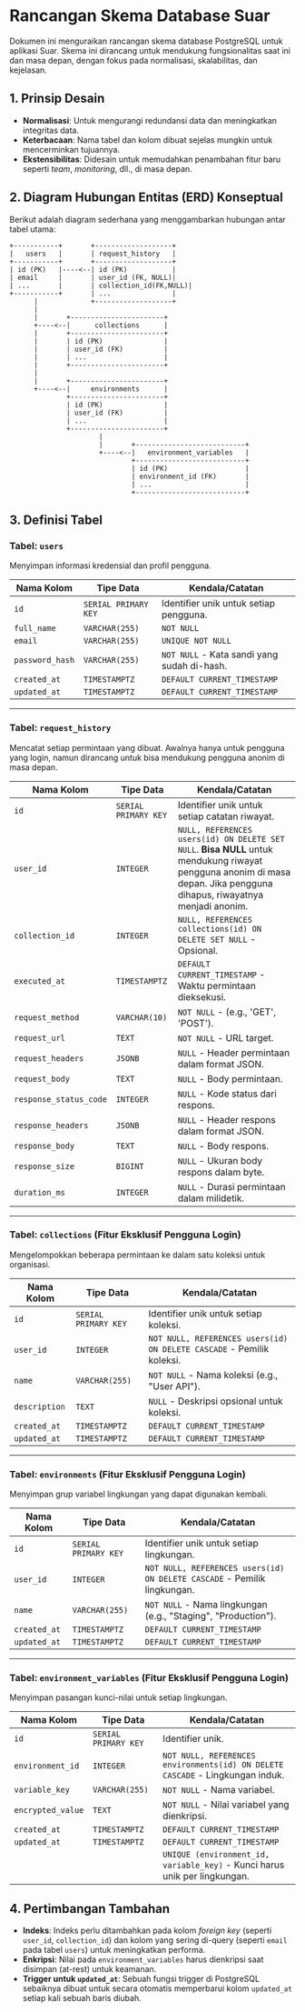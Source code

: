 # Rancangan Skema Database Suar

Dokumen ini menguraikan rancangan skema database PostgreSQL untuk aplikasi Suar. Skema ini dirancang untuk mendukung fungsionalitas saat ini dan masa depan, dengan fokus pada normalisasi, skalabilitas, dan kejelasan.

## 1. Prinsip Desain

- **Normalisasi**: Untuk mengurangi redundansi data dan meningkatkan integritas data.
- **Keterbacaan**: Nama tabel dan kolom dibuat sejelas mungkin untuk mencerminkan tujuannya.
- **Ekstensibilitas**: Didesain untuk memudahkan penambahan fitur baru seperti *team*, *monitoring*, dll., di masa depan.

## 2. Diagram Hubungan Entitas (ERD) Konseptual

Berikut adalah diagram sederhana yang menggambarkan hubungan antar tabel utama:

```
+-----------+       +-------------------+
|   users   |       | request_history   |
+-----------+       +-------------------+
| id (PK)   |----<--| id (PK)           |
| email     |       | user_id (FK, NULL)|
| ...       |       | collection_id(FK,NULL)|
+-----------+       | ...               |
      |             +-------------------+
      |
      |       +-----------------------+
      +----<--|      collections      |
      |       +-----------------------+
      |       | id (PK)               |
      |       | user_id (FK)          |
      |       | ...                   |
      |       +-----------------------+
      |
      |       +-----------------------+
      +----<--|     environments      |
              +-----------------------+
              | id (PK)               |
              | user_id (FK)          |
              | ...                   |
              +-----------------------+
                      |
                      |       +---------------------------+
                      +----<--|   environment_variables   |
                              +---------------------------+
                              | id (PK)                   |
                              | environment_id (FK)       |
                              | ...                       |
                              +---------------------------+
```

## 3. Definisi Tabel

### Tabel: `users`

Menyimpan informasi kredensial dan profil pengguna.

| Nama Kolom      | Tipe Data          | Kendala/Catatan                               |
|-----------------|--------------------|-----------------------------------------------|
| `id`            | `SERIAL PRIMARY KEY` | Identifier unik untuk setiap pengguna.        |
| `full_name`     | `VARCHAR(255)`     | `NOT NULL`                                    |
| `email`         | `VARCHAR(255)`     | `UNIQUE NOT NULL`                             |
| `password_hash` | `VARCHAR(255)`     | `NOT NULL` - Kata sandi yang sudah di-hash.   |
| `created_at`    | `TIMESTAMPTZ`      | `DEFAULT CURRENT_TIMESTAMP`                   |
| `updated_at`    | `TIMESTAMPTZ`      | `DEFAULT CURRENT_TIMESTAMP`                   |

---

### Tabel: `request_history`

Mencatat setiap permintaan yang dibuat. Awalnya hanya untuk pengguna yang login, namun dirancang untuk bisa mendukung pengguna anonim di masa depan.

| Nama Kolom             | Tipe Data          | Kendala/Catatan                                                              |
|------------------------|--------------------|------------------------------------------------------------------------------|
| `id`                   | `SERIAL PRIMARY KEY` | Identifier unik untuk setiap catatan riwayat.                                |
| `user_id`              | `INTEGER`          | `NULL, REFERENCES users(id) ON DELETE SET NULL`. **Bisa NULL** untuk mendukung riwayat pengguna anonim di masa depan. Jika pengguna dihapus, riwayatnya menjadi anonim. |
| `collection_id`        | `INTEGER`          | `NULL, REFERENCES collections(id) ON DELETE SET NULL` - Opsional.            |
| `executed_at`          | `TIMESTAMPTZ`      | `DEFAULT CURRENT_TIMESTAMP` - Waktu permintaan dieksekusi.                   |
| `request_method`       | `VARCHAR(10)`      | `NOT NULL` - (e.g., 'GET', 'POST').                                          |
| `request_url`          | `TEXT`             | `NOT NULL` - URL target.                                                     |
| `request_headers`      | `JSONB`            | `NULL` - Header permintaan dalam format JSON.                                |
| `request_body`         | `TEXT`             | `NULL` - Body permintaan.                                                    |
| `response_status_code` | `INTEGER`          | `NULL` - Kode status dari respons.                                           |
| `response_headers`     | `JSONB`            | `NULL` - Header respons dalam format JSON.                                   |
| `response_body`        | `TEXT`             | `NULL` - Body respons.                                                       |
| `response_size`        | `BIGINT`           | `NULL` - Ukuran body respons dalam byte.                                     |
| `duration_ms`          | `INTEGER`          | `NULL` - Durasi permintaan dalam milidetik.                                  |

---

### Tabel: `collections` (Fitur Eksklusif Pengguna Login)

Mengelompokkan beberapa permintaan ke dalam satu koleksi untuk organisasi.

| Nama Kolom   | Tipe Data          | Kendala/Catatan                                                       |
|--------------|--------------------|-----------------------------------------------------------------------|
| `id`         | `SERIAL PRIMARY KEY` | Identifier unik untuk setiap koleksi.                                 |
| `user_id`    | `INTEGER`          | `NOT NULL, REFERENCES users(id) ON DELETE CASCADE` - Pemilik koleksi. |
| `name`       | `VARCHAR(255)`     | `NOT NULL` - Nama koleksi (e.g., "User API").                         |
| `description`| `TEXT`             | `NULL` - Deskripsi opsional untuk koleksi.                            |
| `created_at` | `TIMESTAMPTZ`      | `DEFAULT CURRENT_TIMESTAMP`                                           |
| `updated_at` | `TIMESTAMPTZ`      | `DEFAULT CURRENT_TIMESTAMP`                                           |

---

### Tabel: `environments` (Fitur Eksklusif Pengguna Login)

Menyimpan grup variabel lingkungan yang dapat digunakan kembali.

| Nama Kolom   | Tipe Data          | Kendala/Catatan                                                       |
|--------------|--------------------|-----------------------------------------------------------------------|
| `id`         | `SERIAL PRIMARY KEY` | Identifier unik untuk setiap lingkungan.                              |
| `user_id`    | `INTEGER`          | `NOT NULL, REFERENCES users(id) ON DELETE CASCADE` - Pemilik lingkungan. |
| `name`       | `VARCHAR(255)`     | `NOT NULL` - Nama lingkungan (e.g., "Staging", "Production").         |
| `created_at` | `TIMESTAMPTZ`      | `DEFAULT CURRENT_TIMESTAMP`                                           |
| `updated_at` | `TIMESTAMPTZ`      | `DEFAULT CURRENT_TIMESTAMP`                                           |

---

### Tabel: `environment_variables` (Fitur Eksklusif Pengguna Login)

Menyimpan pasangan kunci-nilai untuk setiap lingkungan.

| Nama Kolom        | Tipe Data          | Kendala/Catatan                                                              |
|-------------------|--------------------|------------------------------------------------------------------------------|
| `id`              | `SERIAL PRIMARY KEY` | Identifier unik.                                                             |
| `environment_id`  | `INTEGER`          | `NOT NULL, REFERENCES environments(id) ON DELETE CASCADE` - Lingkungan induk. |
| `variable_key`    | `VARCHAR(255)`     | `NOT NULL` - Nama variabel.                                                  |
| `encrypted_value` | `TEXT`             | `NOT NULL` - Nilai variabel yang dienkripsi.                                 |
| `created_at`      | `TIMESTAMPTZ`      | `DEFAULT CURRENT_TIMESTAMP`                                                  |
| `updated_at`      | `TIMESTAMPTZ`      | `DEFAULT CURRENT_TIMESTAMP`                                                  |
|                   |                    | `UNIQUE (environment_id, variable_key)` - Kunci harus unik per lingkungan.   |

## 4. Pertimbangan Tambahan

- **Indeks**: Indeks perlu ditambahkan pada kolom *foreign key* (seperti `user_id`, `collection_id`) dan kolom yang sering di-query (seperti `email` pada tabel `users`) untuk meningkatkan performa.
- **Enkripsi**: Nilai pada `environment_variables` harus dienkripsi saat disimpan (at-rest) untuk keamanan.
- **Trigger untuk `updated_at`**: Sebuah fungsi trigger di PostgreSQL sebaiknya dibuat untuk secara otomatis memperbarui kolom `updated_at` setiap kali sebuah baris diubah.